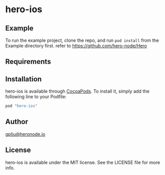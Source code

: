 # hero-ios

## Example

To run the example project, clone the repo, and run `pod install` from the Example directory first.
refer to https://github.com/hero-node/Hero
## Requirements

## Installation

hero-ios is available through [CocoaPods](http://cocoapods.org). To install
it, simply add the following line to your Podfile:

```ruby
pod "hero-ios"
```

## Author

gpliu@heronode.io

## License

hero-ios is available under the MIT license. See the LICENSE file for more info.
